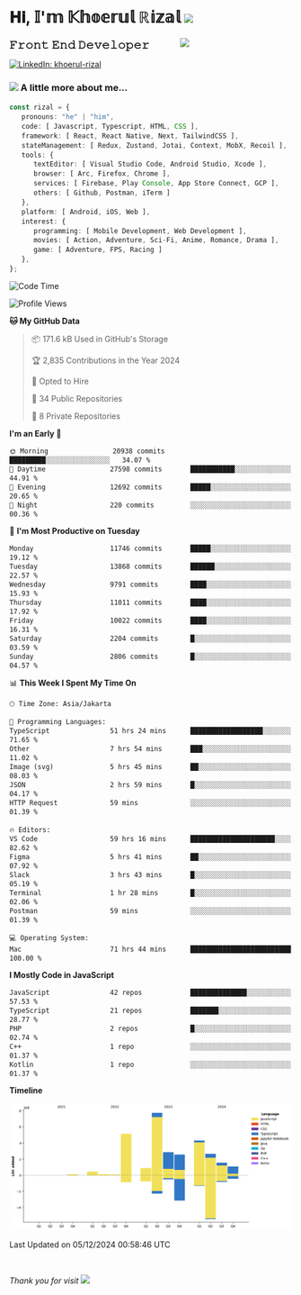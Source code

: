 <h1> 𝐇𝐢, 𝕀'𝕞 𝕂𝕙𝕠𝕖𝕣𝕦𝕝 ℝ𝕚𝕫𝕒𝕝 <img src="https://media.giphy.com/media/mGcNjsfWAjY5AEZNw6/giphy.gif" width="50"></h1>
<img align='right' src="https://media.giphy.com/media/v1.Y2lkPTc5MGI3NjExOWI2ajR2NGJubzBsZHFuaHMwajRrcDNsNXJwOG8yb3F0NjhkNXF4OSZlcD12MV9pbnRlcm5hbF9naWZfYnlfaWQmY3Q9cw/fkZukR450RQ1qnGaq9/giphy.gif" width="200">
<strong style="font-size:20px;">𝙵𝚛𝚘𝚗𝚝 𝙴𝚗𝚍 𝙳𝚎𝚟𝚎𝚕𝚘𝚙𝚎𝚛</strong>
</p></em>

[![LinkedIn: khoerul-rizal](https://img.shields.io/badge/khoerul--rizal-blue?style=flat-square&logo=Linkedin&logoColor=white&link=https://www.linkedin.com/in/khoerul-rizal/)](https://www.linkedin.com/in/khoerul-rizal/)

### <img src="https://media.giphy.com/media/VgCDAzcKvsR6OM0uWg/giphy.gif" width="50"> A little more about me...

```typescript
const rizal = {
   pronouns: "he" | "him",
   code: [ Javascript, Typescript, HTML, CSS ],
   framework: [ React, React Native, Next, TailwindCSS ],
   stateManagement: [ Redux, Zustand, Jotai, Context, MobX, Recoil ],
   tools: {
      textEditor: [ Visual Studio Code, Android Studio, Xcode ],
      browser: [ Arc, Firefox, Chrome ],
      services: [ Firebase, Play Console, App Store Connect, GCP ],
      others: [ Github, Postman, iTerm ]
   },
   platform: [ Android, iOS, Web ],
   interest: {
      programming: [ Mobile Development, Web Development ],
      movies: [ Action, Adventure, Sci-Fi, Anime, Romance, Drama ],
      game: [ Adventure, FPS, Racing ]
   },
};
```

<!--START_SECTION:waka-->
![Code Time](http://img.shields.io/badge/Code%20Time-1%2C749%20hrs%2014%20mins-blue)

![Profile Views](http://img.shields.io/badge/Profile%20Views-0-blue)

**🐱 My GitHub Data** 

> 📦 171.6 kB Used in GitHub's Storage 
 > 
> 🏆 2,835 Contributions in the Year 2024
 > 
> 💼 Opted to Hire
 > 
> 📜 34 Public Repositories 
 > 
> 🔑 8 Private Repositories 
 > 
**I'm an Early 🐤** 

```text
🌞 Morning                20938 commits       █████████░░░░░░░░░░░░░░░░   34.07 % 
🌆 Daytime                27598 commits       ███████████░░░░░░░░░░░░░░   44.91 % 
🌃 Evening                12692 commits       █████░░░░░░░░░░░░░░░░░░░░   20.65 % 
🌙 Night                  220 commits         ░░░░░░░░░░░░░░░░░░░░░░░░░   00.36 % 
```
📅 **I'm Most Productive on Tuesday** 

```text
Monday                   11746 commits       █████░░░░░░░░░░░░░░░░░░░░   19.12 % 
Tuesday                  13868 commits       ██████░░░░░░░░░░░░░░░░░░░   22.57 % 
Wednesday                9791 commits        ████░░░░░░░░░░░░░░░░░░░░░   15.93 % 
Thursday                 11011 commits       ████░░░░░░░░░░░░░░░░░░░░░   17.92 % 
Friday                   10022 commits       ████░░░░░░░░░░░░░░░░░░░░░   16.31 % 
Saturday                 2204 commits        █░░░░░░░░░░░░░░░░░░░░░░░░   03.59 % 
Sunday                   2806 commits        █░░░░░░░░░░░░░░░░░░░░░░░░   04.57 % 
```


📊 **This Week I Spent My Time On** 

```text
🕑︎ Time Zone: Asia/Jakarta

💬 Programming Languages: 
TypeScript               51 hrs 24 mins      ██████████████████░░░░░░░   71.65 % 
Other                    7 hrs 54 mins       ███░░░░░░░░░░░░░░░░░░░░░░   11.02 % 
Image (svg)              5 hrs 45 mins       ██░░░░░░░░░░░░░░░░░░░░░░░   08.03 % 
JSON                     2 hrs 59 mins       █░░░░░░░░░░░░░░░░░░░░░░░░   04.17 % 
HTTP Request             59 mins             ░░░░░░░░░░░░░░░░░░░░░░░░░   01.39 % 

🔥 Editors: 
VS Code                  59 hrs 16 mins      █████████████████████░░░░   82.62 % 
Figma                    5 hrs 41 mins       ██░░░░░░░░░░░░░░░░░░░░░░░   07.92 % 
Slack                    3 hrs 43 mins       █░░░░░░░░░░░░░░░░░░░░░░░░   05.19 % 
Terminal                 1 hr 28 mins        █░░░░░░░░░░░░░░░░░░░░░░░░   02.06 % 
Postman                  59 mins             ░░░░░░░░░░░░░░░░░░░░░░░░░   01.39 % 

💻 Operating System: 
Mac                      71 hrs 44 mins      █████████████████████████   100.00 % 
```

**I Mostly Code in JavaScript** 

```text
JavaScript               42 repos            ██████████████░░░░░░░░░░░   57.53 % 
TypeScript               21 repos            ███████░░░░░░░░░░░░░░░░░░   28.77 % 
PHP                      2 repos             █░░░░░░░░░░░░░░░░░░░░░░░░   02.74 % 
C++                      1 repo              ░░░░░░░░░░░░░░░░░░░░░░░░░   01.37 % 
Kotlin                   1 repo              ░░░░░░░░░░░░░░░░░░░░░░░░░   01.37 % 
```



**Timeline**

![Lines of Code chart](https://raw.githubusercontent.com/khoerulrizal/khoerulrizal/main/assets/bar_graph.png)


 Last Updated on 05/12/2024 00:58:46 UTC
<!--END_SECTION:waka-->
</details>
<br/>

<em>Thank you for visit</em> <img src="https://media.giphy.com/media/v1.Y2lkPTc5MGI3NjExcHdvNm1qZWtjaGw0ZjdwM3Z3NnY2dHlueTVuODBta2FiY20wM2YybSZlcD12MV9pbnRlcm5hbF9naWZfYnlfaWQmY3Q9cw/tV25tpdKqdFa9x81k2/giphy.gif" width="40">
